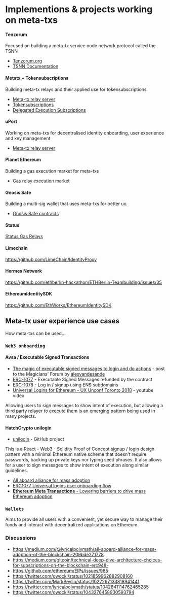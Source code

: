 # Implementions & projects working on meta-txs

#### Tenzorum 

Focused on building a meta-tx service node network protocol called the TSNN

- [Tenzorum.org](tenzorum.org)
- [TSNN Documentation](https://github.com/Tenzorum/.documentation/blob/master/TSNN.md)

#### Metatx + Tokensubscriptions 

Building meta-tx relays and their applied use for tokensubscriptions

- [Meta-tx relay server](https://github.com/austintgriffith/bouncer-proxy)
- [Tokensubscriptions](https://github.com/austintgriffith/token-subscription)
- [Delegated Execution Subscriptions](https://github.com/austintgriffith/delegated-execution-subscriptions)

#### uPort

Working on meta-txs for decentralised identity onboarding, user experience and key management

- [Meta-tx relay server](https://developer.uport.me/rest-apis/relay-server/)

#### Planet Ethereum

Building a gas execution market for meta-txs

- [Gas relay execution market](https://github.com/planet-ethereum/relay-network)

#### Gnosis Safe

Building a multi-sig wallet that uses meta-txs for better ux.

- [Gnosis Safe contracts](https://github.com/gnosis/safe-contracts)

#### Status

[Status Gas Relays](https://docs.google.com/presentation/d/17dsIV0wUYRK7OlCD87C9Snq8lI3WtDLWCP4W7hCZWyI/edit#slide=id.g3d77437fd3_0_0)

#### Limechain

https://github.com/LimeChain/IdentityProxy

#### Hermes Network

https://github.com/ethberlin-hackathon/ETHBerlin-Teambuilding/issues/35

#### EthereumIdentitySDK

https://github.com/EthWorks/EthereumIdentitySDK



## **Meta-tx user experience use cases**

How meta-txs can be used...

### `Web3 onboarding`

#### Avsa / Executable Signed Transactions
- [The magic of executable signed messages to login and do actions](https://ethereum-magicians.org/t/erc-1077-and-erc-1078-the-magic-of-executable-signed-messages-to-login-and-do-actions/351) - post to the Magicians' Forum by [alexvandesande](https://github.com/alexvandesande)
- [ERC-1077](https://github.com/ethereum/EIPs/pull/1077) - Executable Signed Messages refunded by the contract
- [ERC-1078](https://github.com/ethereum/EIPs/pull/1078) - Log in / signup using ENS subdomains
- [Universal Logins for Ethereum - UX Unconf Toronto 2018](https://www.youtube.com/watch?v=qF2lhJzngto&feature=youtu.be) - youtube video

Allowing users to sign messages to show intent of execution, but allowing a third party relayer to execute them is an emerging pattern being used in many projects. 

#### HatchCrypto unilogin
- [unilogin](https://github.com/HatchCrypto/unilogin) - GitHub project

This is a React - Web3 - Solidity Proof of Concept signup / login design pattern with a minimal Ethereum native scheme that doesn't require passwords, backing up private keys nor typing seed phrases. It also allows for a user to sign messages to show intent of execution along similar guidelines.


- [All aboard alliance for mass adoption](https://medium.com/@lyricalpolymath/all-aboard-alliance-for-mass-adoption-of-the-blockchain-209bde271778)
- [ERC1077 Universal logins user onboarding flow](https://www.youtube.com/watch?v=qF2lhJzngto)
- [**Ethereum Meta Transactions** - Lowering barriers to drive mass Ethereum adoption](https://medium.com/@austin_48503/ethereum-meta-transactions-90ccf0859e84
)

### `Wallets`

Aims to provide all users with a convenient, yet secure way to manage their funds and interact with decentralized applications on Ethereum.

### Discussions
- https://medium.com/@lyricalpolymath/all-aboard-alliance-for-mass-adoption-of-the-blockchain-209bde271778
- https://medium.com/gitcoin/technical-deep-dive-architecture-choices-for-subscriptions-on-the-blockchain-erc948-
- https://github.com/ethereum/EIPs/issues/965
- https://twitter.com/owocki/status/1021859962882908160
- https://twitter.com/MarkBeylin/status/1022267133818941441
- https://twitter.com/lyricalpolymath/status/1042841114762465285
- https://twitter.com/owocki/status/1043276458930593794
